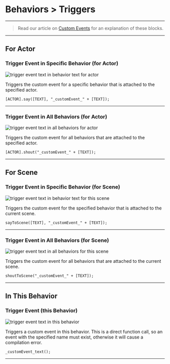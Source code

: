 # Behaviors > Triggers

***

> Read our article on [Custom Events](http://www.stencyl.com/help/view/custom-events/) for an explanation of these blocks.

***

## For Actor

### <a name="say"></a> Trigger Event in Specific Behavior (for Actor)

![trigger event text in behavior text for actor](http://static.stencyl.com/pedia2/block-images/behavior/triggers/say.png)

Triggers the custom event for a specific behavior that is attached to the specified actor.

```
[ACTOR].say([TEXT], "_customEvent_" + [TEXT]);
```

***

### <a name="shout"></a> Trigger Event in All Behaviors (for Actor)

![trigger event text in all behaviors for actor](http://static.stencyl.com/pedia2/block-images/behavior/triggers/shout.png)

Triggers the custom event for all behaviors that are attached to the specified actor.

```
[ACTOR].shout("_customEvent_" + [TEXT]);
```

***

## For Scene

### <a name="scene-say"></a> Trigger Event in Specific Behavior (for Scene)

![trigger event text in behavior text for this scene](http://static.stencyl.com/pedia2/block-images/behavior/triggers/scene-say.png)

Triggers the custom event for the specified behavior that is attached to the current scene.

```
sayToScene([TEXT], "_customEvent_" + [TEXT]);
```

***

### <a name="scene-shout"></a> Trigger Event in All Behaviors (for Scene)

![trigger event text in all behaviors for this scene](http://static.stencyl.com/pedia2/block-images/behavior/triggers/scene-shout.png)

Triggers the custom event for all behaviors that are attached to the current scene.

```
shoutToScene("_customEvent_" + [TEXT]);
```

***

## In This Behavior

### <a name="say-this"></a> Trigger Event (this Behavior)

![trigger event text in this behavior](http://static.stencyl.com/pedia2/block-images/behavior/triggers/say-this.png)

Triggers a custom event in this behavior. This is a direct function call, so an event with the specified name must exist, otherwise it will cause a compilation error.

```
_customEvent_text();
```

***
